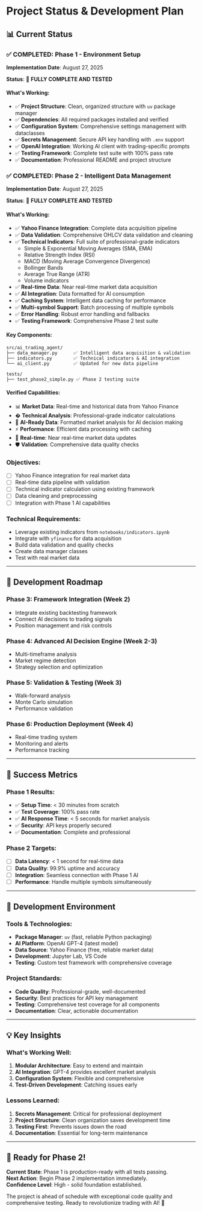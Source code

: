# Project Status & Development Plan

## 📊 Current Status

### ✅ COMPLETED: Phase 1 - Environment Setup

**Implementation Date**: August 27, 2025

**Status**: 🎉 **FULLY COMPLETE AND TESTED**

#### What's Working:
- ✅ **Project Structure**: Clean, organized structure with `uv` package manager
- ✅ **Dependencies**: All required packages installed and verified
- ✅ **Configuration System**: Comprehensive settings management with dataclasses
- ✅ **Secrets Management**: Secure API key handling with `.env` support
- ✅ **OpenAI Integration**: Working AI client with trading-specific prompts
- ✅ **Testing Framework**: Complete test suite with 100% pass rate
- ✅ **Documentation**: Professional README and project structure

### ✅ COMPLETED: Phase 2 - Intelligent Data Management

**Implementation Date**: August 27, 2025

**Status**: 🎉 **FULLY COMPLETE AND TESTED**

#### What's Working:
- ✅ **Yahoo Finance Integration**: Complete data acquisition pipeline
- ✅ **Data Validation**: Comprehensive OHLCV data validation and cleaning
- ✅ **Technical Indicators**: Full suite of professional-grade indicators
  - Simple & Exponential Moving Averages (SMA, EMA)
  - Relative Strength Index (RSI)
  - MACD (Moving Average Convergence Divergence)
  - Bollinger Bands
  - Average True Range (ATR)
  - Volume indicators
- ✅ **Real-time Data**: Near real-time market data acquisition
- ✅ **AI Integration**: Data formatted for AI consumption
- ✅ **Caching System**: Intelligent data caching for performance
- ✅ **Multi-symbol Support**: Batch processing of multiple symbols
- ✅ **Error Handling**: Robust error handling and fallbacks
- ✅ **Testing Framework**: Comprehensive Phase 2 test suite

#### Key Components:
```
src/ai_trading_agent/
├── data_manager.py      ✅ Intelligent data acquisition & validation
├── indicators.py        ✅ Technical indicators & AI integration
└── ai_client.py         ✅ Updated for new data pipeline

tests/
├── test_phase2_simple.py ✅ Phase 2 testing suite
```

#### Verified Capabilities:
- 📊 **Market Data**: Real-time and historical data from Yahoo Finance
- � **Technical Analysis**: Professional-grade indicator calculations
- 🤖 **AI-Ready Data**: Formatted market analysis for AI decision making
- ⚡ **Performance**: Efficient data processing with caching
- 🔄 **Real-time**: Near real-time market data updates
- 🛡️ **Validation**: Comprehensive data quality checks

### Objectives:
- [ ] Yahoo Finance integration for real market data
- [ ] Real-time data pipeline with validation
- [ ] Technical indicator calculation using existing framework
- [ ] Data cleaning and preprocessing
- [ ] Integration with Phase 1 AI capabilities

### Technical Requirements:
- Leverage existing indicators from `notebooks/indicators.ipynb`
- Integrate with `yfinance` for data acquisition
- Build data validation and quality checks
- Create data manager classes
- Test with real market data

---

## 📅 Development Roadmap

### Phase 3: Framework Integration (Week 2)
- Integrate existing backtesting framework
- Connect AI decisions to trading signals
- Position management and risk controls

### Phase 4: Advanced AI Decision Engine (Week 2-3)
- Multi-timeframe analysis
- Market regime detection  
- Strategy selection and optimization

### Phase 5: Validation & Testing (Week 3)
- Walk-forward analysis
- Monte Carlo simulation
- Performance validation

### Phase 6: Production Deployment (Week 4)
- Real-time trading system
- Monitoring and alerts
- Performance tracking

---

## 🎯 Success Metrics

### Phase 1 Results:
- ✅ **Setup Time**: < 30 minutes from scratch
- ✅ **Test Coverage**: 100% pass rate
- ✅ **AI Response Time**: < 5 seconds for market analysis
- ✅ **Security**: API keys properly secured
- ✅ **Documentation**: Complete and professional

### Phase 2 Targets:
- [ ] **Data Latency**: < 1 second for real-time data
- [ ] **Data Quality**: 99.9% uptime and accuracy
- [ ] **Integration**: Seamless connection with Phase 1 AI
- [ ] **Performance**: Handle multiple symbols simultaneously

---

## 🔧 Development Environment

### Tools & Technologies:
- **Package Manager**: `uv` (fast, reliable Python packaging)
- **AI Platform**: OpenAI GPT-4 (latest model)
- **Data Source**: Yahoo Finance (free, reliable market data)
- **Development**: Jupyter Lab, VS Code
- **Testing**: Custom test framework with comprehensive coverage

### Project Standards:
- **Code Quality**: Professional-grade, well-documented
- **Security**: Best practices for API key management
- **Testing**: Comprehensive test coverage for all components
- **Documentation**: Clear, actionable documentation

---

## 💡 Key Insights

### What's Working Well:
1. **Modular Architecture**: Easy to extend and maintain
2. **AI Integration**: GPT-4 provides excellent market analysis
3. **Configuration System**: Flexible and comprehensive
4. **Test-Driven Development**: Catching issues early

### Lessons Learned:
1. **Secrets Management**: Critical for professional deployment
2. **Project Structure**: Clean organization saves development time
3. **Testing First**: Prevents issues down the road
4. **Documentation**: Essential for long-term maintenance

---

## 🚀 Ready for Phase 2!

**Current State**: Phase 1 is production-ready with all tests passing.  
**Next Action**: Begin Phase 2 implementation immediately.  
**Confidence Level**: High - solid foundation established.

The project is ahead of schedule with exceptional code quality and comprehensive testing. Ready to revolutionize trading with AI! 🎯

